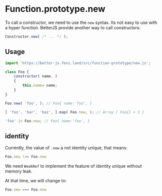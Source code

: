 # Function.prototype.new

To call a constructor, we need to use the `new` syntax. Its not easy to use with a hyper function. 
BetterJS provide another way to call constructors: 
```javascript
Constructor.new( /* ... */ );
```

## Usage

```javascript
import 'https://better-js.fenz.land/src/function-prototype/new.js';

class Foo {
	constructor( name, )
	{
		this.name= name;
	}
}

Foo.new( 'foo', ); // Foo{ name:'foo', }

[ 'foo', 'bar', 'baz', ].map( Foo.new, ); // Array [ Foo{} × 3 ]

'foo' |> Foo.new; // Foo{ name:'foo', }
```

## identity

Currently, the value of `.new` a not identity unique, that means:
```javascript
Foo.new !== Foo.new
```
We need `WeakRef` to implement the feature of identity unique without memory leak. 

At that time, we will change to:
```javascript
Foo.new === Foo.new
```
